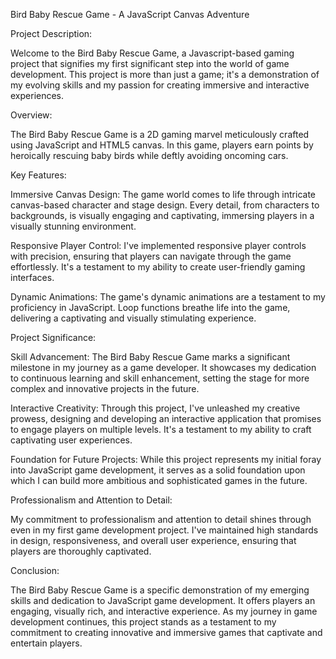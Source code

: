 Bird Baby Rescue Game - A JavaScript Canvas Adventure

Project Description:

Welcome to the Bird Baby Rescue Game, a Javascript-based gaming project that signifies my first significant step into the world of game development. This project is more than just a game; it's a demonstration of my evolving skills and my passion for creating immersive and interactive experiences.

Overview:

The Bird Baby Rescue Game is a 2D gaming marvel meticulously crafted using JavaScript and HTML5 canvas. In this game, players earn points by heroically rescuing baby birds while deftly avoiding oncoming cars.

Key Features:

Immersive Canvas Design: The game world comes to life through intricate canvas-based character and stage design. Every detail, from characters to backgrounds, is visually engaging and captivating, immersing players in a visually stunning environment.

Responsive Player Control: I've implemented responsive player controls with precision, ensuring that players can navigate through the game effortlessly. It's a testament to my ability to create user-friendly gaming interfaces.

Dynamic Animations: The game's dynamic animations are a testament to my proficiency in JavaScript. Loop functions breathe life into the game, delivering a captivating and visually stimulating experience.

Project Significance:

Skill Advancement: The Bird Baby Rescue Game marks a significant milestone in my journey as a game developer. It showcases my dedication to continuous learning and skill enhancement, setting the stage for more complex and innovative projects in the future.

Interactive Creativity: Through this project, I've unleashed my creative prowess, designing and developing an interactive application that promises to engage players on multiple levels. It's a testament to my ability to craft captivating user experiences.

Foundation for Future Projects: While this project represents my initial foray into JavaScript game development, it serves as a solid foundation upon which I can build more ambitious and sophisticated games in the future.

Professionalism and Attention to Detail:

My commitment to professionalism and attention to detail shines through even in my first game development project. I've maintained high standards in design, responsiveness, and overall user experience, ensuring that players are thoroughly captivated.

Conclusion:

The Bird Baby Rescue Game is a specific demonstration of my emerging skills and dedication to JavaScript game development. It offers players an engaging, visually rich, and interactive experience. As my journey in game development continues, this project stands as a testament to my commitment to creating innovative and immersive games that captivate and entertain players.
